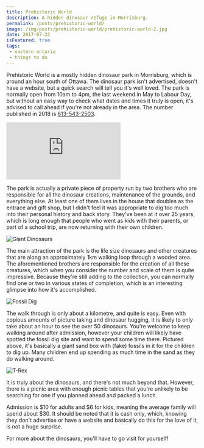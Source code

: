 ```yaml
---
title: Prehistoric World
description: A hidden dinosaur refuge in Morrisburg.
permalink: /posts/prehistoric-world/
image: /img/posts/prehistoric-world/prehistoric-world-2.jpg
date: 2017-07-23
isFeatured: true
tags:
 - eastern ontario
 - things to do
---
```


Prehistoric World is a mostly hidden dinosaur park in Morrisburg, which is around an hour south of Ottawa. The dinosaur park isn't advertised, doesn't have a website, but a quick search will tell you it's well loved. The park is normally open from 10am to 4pm, the last weekend in May to Labour Day, but without an easy way to check what dates and times it truly is open, it's advised to call ahead if you're not already in the area. The number published in 2018 is [613-543-2503](tel:6135432503). 


<div class="google-map">
<iframe title="Google Map" src="https://www.google.com/maps/embed?pb=!1m14!1m8!1m3!1d11295.671347647174!2d-75.1044553!3d44.9453382!3m2!1i1024!2i768!4f13.1!3m3!1m2!1s0x0%3A0x83fec898b62ad858!2sPrehistoric+World!5e0!3m2!1sen!2sca!4v1564277729492!5m2!1sen!2sca" frameborder="0" style="border:0" allowfullscreen></iframe>
</div>


The park is actually a private piece of property run by two brothers who are responsible for all the dinosaur creations, maintenance of the grounds, and everything else.  At least one of them lives in the house that doubles as the entrace and gift shop, but I didn't feel it was appropriate to dig too much into their personal history and back story. They've been at it over 25 years, which is long enough that people who went as kids with their parents, or part of a school trip, are now returning with their own children.  


![Giant Dinosaurs](/img/posts/prehistoric-world/prehistoric-world-1.jpg "Giant Dinosaurs")


The main attraction of the park is the life size dinosaurs and other creatures that are along an approximately 1km walking loop through a wooded area. The aforementioned brothers are responsible for the creation of all these creatures, which when you consider the number and scale of them is quite impressive. Because they're still adding to the collection, you can normally find one or two in various states of completion, which is an interesting glimpse into how it's accomplished.  


![Fossil Dig](/img/posts/prehistoric-world/prehistoric-world-3.jpg "Fossil Dig")


The walk through is only about a kilometre, and quite is easy.  Even with copious amounts of picture taking and dinosaur hugging, it is likely to only take about an hour to see the over 50 dinosaurs. You're welcome to keep walking around after admission, however your children will likely have spotted the fossil dig site and want to spend some time there. Pictured above, it's basically a giant sand box with (fake) fossils in it for the children to dig up. Many children end up spending as much time in the sand as they do walking around. 


![T-Rex](/img/posts/prehistoric-world/prehistoric-world-4.jpg "T-Rex")


It is truly about the dinosaurs, and there's not much beyond that. However, there is a picnic area with enough picnic tables that you're unlikely to be searching for one if you planned ahead and packed a lunch. 

Admission is $10 for adults and $6 for kids, meaning the average family will spend about $30. It should be noted that it is cash only, which, knowing they don't advertise or have a website and basically do this for the love of it, is not a huge surprise.

For more about the dinosaurs, you'll have to go visit for yourself!